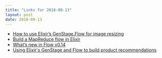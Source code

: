 ```yaml
---
title: "Links for 2018-09-13"
layout: post
date: 2018-09-13
---
```


* [How to use Elixir’s GenStage.Flow for image resizing](https://medium.com/carwow-product-engineering/how-to-use-elixirs-genstage-flow-for-image-resizing-ec3f7343f641)
* [Build a MapReduce flow in Elixir](https://hackernoon.com/build-a-mapreduce-flow-in-elixir-f97c317e457e)
* [What’s new in Flow v0.14](http://blog.plataformatec.com.br/2018/07/whats-new-in-flow-v0-14/)
* [Using Elixir's GenStage and Flow to build product recommendations](https://10consulting.com/2017/01/20/building-product-recommendations-using-elixir-gen-stage-flow/#background)
